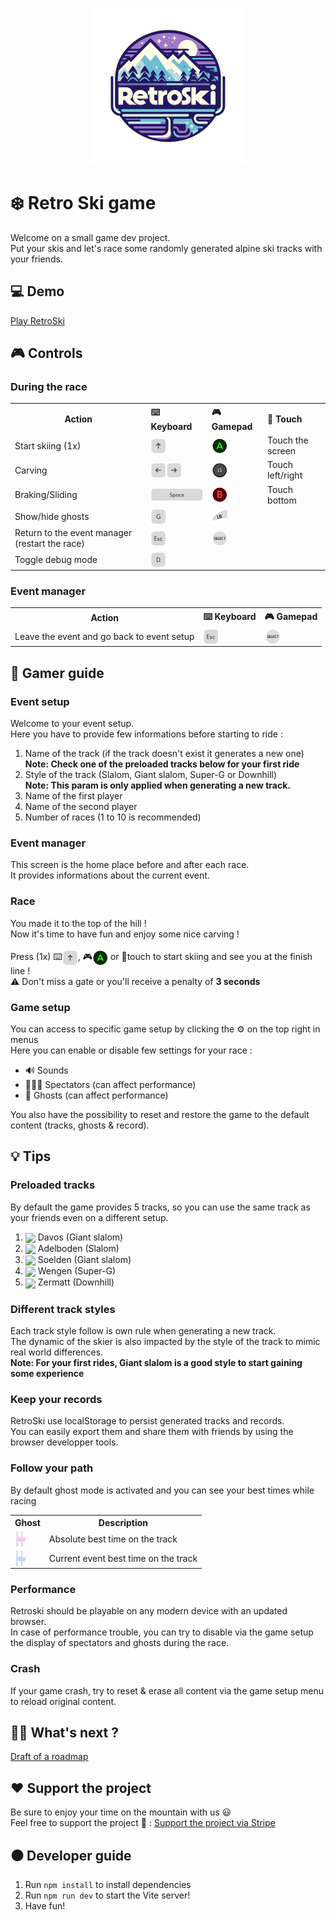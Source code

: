 <p align="center">
  <img src="src/images/logos/small_logo.png"/>
</p>

# ❄️ Retro Ski game
Welcome on a small game dev project.<br>
Put your skis and let's race some randomly generated alpine ski tracks with your friends.

## 💻 Demo
<a href="https://une-entreprise.ch/retroski">Play RetroSki</a>

## 🎮 Controls
### During the race
<table>
  <tr>
    <th>Action</th>
    <th align="left">⌨️ Keyboard</th>
    <th align="left">🎮 Gamepad</th>
    <th align="left">📱 Touch</th>
  </tr>
  <tr>
    <td>Start skiing (1x)</td>
    <td><img src="src/images/icons/keyboard_arrow_up.png" valign="bottom"/></td>
    <td><img src="src/images/icons/gamepad_a.png" valign="bottom"/></td>
    <td>Touch the screen</td>
  </tr>
  <tr>
    <td>Carving</td>
    <td><img src="src/images/icons/keyboard_arrow_left.png" valign="bottom"/><img src="src/images/icons/keyboard_arrow_right.png" valign="bottom"/></td>
    <td><img src="src/images/icons/gamepad_left_stick.png" valign="bottom"/></td>
    <td>Touch left/right</td>
  </tr>
  <tr>
    <td>Braking/Sliding</td>
    <td><img src="src/images/icons/keyboard_space.png" valign="bottom"/></td>
    <td><img src="src/images/icons/gamepad_b.png" valign="bottom"/></td>
    <td>Touch bottom</td>
  </tr>
  <tr>
    <td>Show/hide ghosts</td>
    <td><img src="src/images/icons/keyboard_g.png" valign="bottom"/></td>
    <td><img src="src/images/icons/gamepad_left_bumper.png" valign="bottom"/></td>
    <td></td>
  </tr>
  <tr>
    <td>Return to the event manager (restart the race)</td>
    <td><img src="src/images/icons/keyboard_exit.png" valign="bottom"/></td>
    <td><img src="src/images/icons/gamepad_select.png" valign="bottom"/></td>
    <td></td>
  </tr>
  <tr>
    <td>Toggle debug mode</td>
    <td><img src="src/images/icons/keyboard_d.png" valign="bottom"/></td>
    <td></td>
    <td></td>
  </tr>
</table>

### Event manager
<table>
  <tr>
    <th>Action</th>
    <th>⌨️ Keyboard</th>
    <th>🎮 Gamepad</th>
  </tr>
  <tr>
    <td>Leave the event and go back to event setup</td>
    <td><img src="src/images/icons/keyboard_exit.png" valign="bottom"/></td>
    <td><img src="src/images/icons/gamepad_select.png" valign="bottom"/></td>
  </tr>
</table>

## 📘 Gamer guide
### Event setup
Welcome to your event setup.<br>
Here you have to provide few informations before starting to ride :
1. Name of the track (if the track doesn't exist it generates a new one)<br>
<b>Note: Check one of the preloaded tracks below for your first ride</b>
2. Style of the track (Slalom, Giant slalom, Super-G or Downhill)<br>
<b>Note: This param is only applied when generating a new track.</b>
3. Name of the first player
4. Name of the second player
5. Number of races (1 to 10 is recommended)

### Event manager
This screen is the home place before and after each race.<br>
It provides informations about the current event.

### Race
You made it to the top of the hill !<br>
Now it's time to have fun and enjoy some nice carving !<br><br>
Press (1x) ⌨️<img src="src/images/icons/keyboard_arrow_up.png" valign="bottom"/>, 🎮<img src="src/images/icons/gamepad_a.png" valign="bottom"/> or 📱touch to start skiing and see you at the finish line !<br>
⚠️ Don't miss a gate or you'll receive a penalty of <b>3 seconds</b>

### Game setup
You can access to specific game setup by clicking the ⚙️ on the top right in menus<br>
Here you can enable or disable few settings for your race :
<ul>
  <li>🔊 Sounds</li>
  <li>🧑‍🤝‍🧑 Spectators (can affect performance)</li>
  <li>👻 Ghosts (can affect performance)</li>
</ul>
You also have the possibility to reset and restore the game to the default content (tracks, ghosts & record).

## 💡 Tips
### Preloaded tracks
By default the game provides 5 tracks, so you can use the same track as your friends even on a different setup.
1. <img src="https://www.kidlink.org/icons/f0-ch.gif" valign="middle"/> Davos (Giant slalom)
2. <img src="https://www.kidlink.org/icons/f0-ch.gif" valign="middle"/> Adelboden (Slalom)
3. <img src="https://www.kidlink.org/icons/f0-at.gif" valign="middle"/> Soelden (Giant slalom)
4. <img src="https://www.kidlink.org/icons/f0-ch.gif" valign="middle"/> Wengen (Super-G)
5. <img src="https://www.kidlink.org/icons/f0-ch.gif" valign="middle"/> Zermatt (Downhill)

### Different track styles
Each track style follow is own rule when generating a new track.<br>
The dynamic of the skier is also impacted by the style of the track to mimic real world differences.<br>
<b>Note: For your first rides, Giant slalom is a good style to start gaining some experience</b>

### Keep your records
RetroSki use localStorage to persist generated tracks and records.<br> 
You can easily export them and share them with friends by using the browser developper tools.

### Follow your path
By default ghost mode is activated and you can see your best times while racing<br>
<table>
  <tr>
    <th>Ghost</th>
    <th>Description</th>
  </tr>
  <tr>
    <td><img src="src/images/icons/global_record_ghost.png" valign="bottom"/></td>
    <td>Absolute best time on the track</td>
  </tr>
  <tr>
    <td><img src="src/images/icons/event_record_ghost.png" valign="bottom"/></td>
    <td>Current event best time on the track</td>
  </tr>
</table>

### Performance
Retroski should be playable on any modern device with an updated browser.<br>
In case of performance trouble, you can try to disable via the game setup the display of spectators and ghosts during the race.

### Crash
If your game crash, try to reset & erase all content via the game setup menu to reload original content.

## 👷‍♂️ What's next ?
<a href="roadmap.md">Draft of a roadmap</a>

## ❤️ Support the project
Be sure to enjoy your time on the mountain with us 😃<br>
Feel free to support the project 🙏 :
<a href="https://donate.stripe.com/7sIaGu2wO52K9S8aEE">Support the project via Stripe</a>

## ⚫ Developer guide
1. Run `npm install` to install dependencies
2. Run `npm run dev` to start the Vite server!
3. Have fun!
